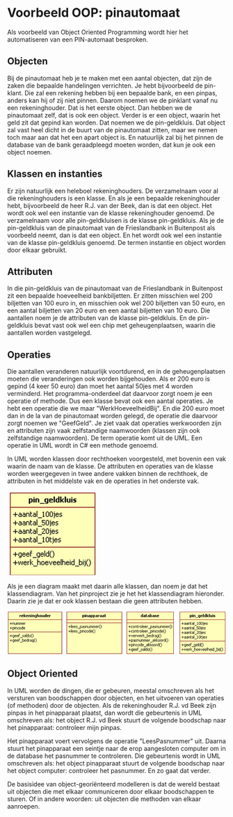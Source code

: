 # Voorbeeld OOP: pinautomaat

Als voorbeeld van Object Oriented Programming wordt hier het automatiseren van een PIN-automaat besproken.

## Objecten
Bij de pinautomaat heb je te maken met een aantal objecten, dat zijn de zaken die bepaalde handelingen verrichten.
Je hebt bijvoorbeeld de pin-klant. Die zal een rekening hebben bij een bepaalde bank, en een pinpas, anders kan hij of zij niet pinnen. Daarom noemen we de pinklant vanaf nu een rekeninghouder. Dat is het eerste object.
Dan hebben we de pinautomaat zelf, dat is ook een object.
Verder is er een object, waarin het geld zit dat gepind kan worden. Dat noemen we de pin-geldkluis. Dat object zal vast heel dicht in de buurt van de pinautomaat zitten, maar we nemen toch maar aan dat het een apart object is.
En natuurlijk zal bij het pinnen de database van de bank geraadpleegd moeten worden, dat kun je ook een object noemen.

## Klassen en instanties
Er zijn natuurlijk een heleboel rekeninghouders. De verzamelnaam voor al die rekeninghouders is een klasse.
En als je een bepaalde rekeninghouder hebt, bijvoorbeeld de heer R.J. van der Beek, dan is dat een object. Het wordt ook wel een instantie van de klasse rekeninghouder genoemd.
De verzamelnaam voor alle pin-geldkluisen is de klasse pin-geldkluis.
Als je de pin-geldkluis van de pinautomaat van de Frieslandbank in Buitenpost als voorbeeld neemt, dan is dat een object. En het wordt ook wel een instantie van de klasse pin-geldkluis genoemd.
De termen instantie en object worden door elkaar gebruikt.

## Attributen
In die pin-geldkluis van de pinautomaat van de Frieslandbank in Buitenpost zit een bepaalde hoeveelheid bankbiljetten. Er zitten misschien wel 200 biljetten van 100 euro in, en misschien ook wel 200 biljetten van 50 euro, en een aantal biljetten van 20 euro en een aantal biljetten van 10 euro. Die aantallen noem je de attributen van de klasse pin-geldkluis. En de pin-geldkluis bevat vast ook wel een chip met geheugenplaatsen, waarin die aantallen worden vastgelegd.

## Operaties
Die aantallen veranderen natuurlijk voortdurend, en in de geheugenplaatsen moeten die veranderingen ook worden bijgehouden.
Als er 200 euro is gepind (4 keer 50 euro) dan moet het aantal 50jes met 4 worden verminderd. Het programma-onderdeel dat daarvoor zorgt noem je een operatie of methode. Dus een klasse bevat ook een aantal operaties.
Je hebt een operatie die we maar "WerkHoeveelheidBij". En die 200 euro moet dan in de la van de pinautomaat worden gelegd, de operatie die daarvoor zorgt noemen we "GeefGeld".
Je ziet vaak dat operaties werkwoorden zijn en attributen zijn vaak zelfstandige naamwoorden (klassen zijn ook zelfstandige naamwoorden).
De term operatie komt uit de UML. Een operatie in UML wordt in C# een methode genoemd.

In UML worden klassen door rechthoeken voorgesteld, met bovenin een vak waarin de naam van de klasse.
De attributen en operaties  van de klasse worden weergegeven in twee andere vakken binnen de rechthoek, de attributen in het middelste vak en de operaties in het onderste vak.

![fig:Class](figures/pinautomaat01.png "Class")

Als je een diagram maakt met daarin alle klassen, dan noem je dat het klassendiagram. Van het pinproject zie je het het klassendiagram hieronder. Daarin zie je dat er ook klassen bestaan die geen attributen hebben.

![fig:Class](figures/pinautomaat02.png "Classes")

## Object Oriented
In UML worden de dingen, die er gebeuren, meestal omschreven als het versturen van boodschappen door objecten, en het uitvoeren van operaties (of methoden) door de objecten.
Als de rekeninghouder R.J. vd Beek zijn pinpas in het pinapparaat plaatst, dan wordt die gebeurtenis in UML omschreven als: het object R.J. vd Beek stuurt de volgende boodschap naar het pinapparaat: controleer mijn pinpas.

Het pinapparaat voert vervolgens de operatie "LeesPasnummer" uit.
Daarna stuurt het pinapparaat een seintje naar de erop aangesloten computer om in de database het pasnummer te controleren.
Die gebeurtenis wordt in UML omschreven als: het object pinapparaat stuurt de volgende boodschap naar het object computer: controleer het pasnummer.
En zo gaat dat verder.

De basisidee van object-georiënteerd modelleren is dat de wereld bestaat uit objecten die met elkaar communiceren door elkaar boodschappen te sturen. Of in andere woorden: uit objecten die methoden van elkaar aanroepen.
